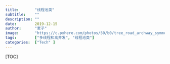 ```yaml
---
title:       "线程池类"
subtitle:    ""
description: ""
date:        2019-12-15
author:      "麦子"
image:       "https://c.pxhere.com/photos/50/b0/tree_road_archway_symmetry_and_black_white-99031.jpg!d"
tags:        ["多线程和高并发", "线程池类"]
categories:  ["Tech" ]
---
```


[TOC]

